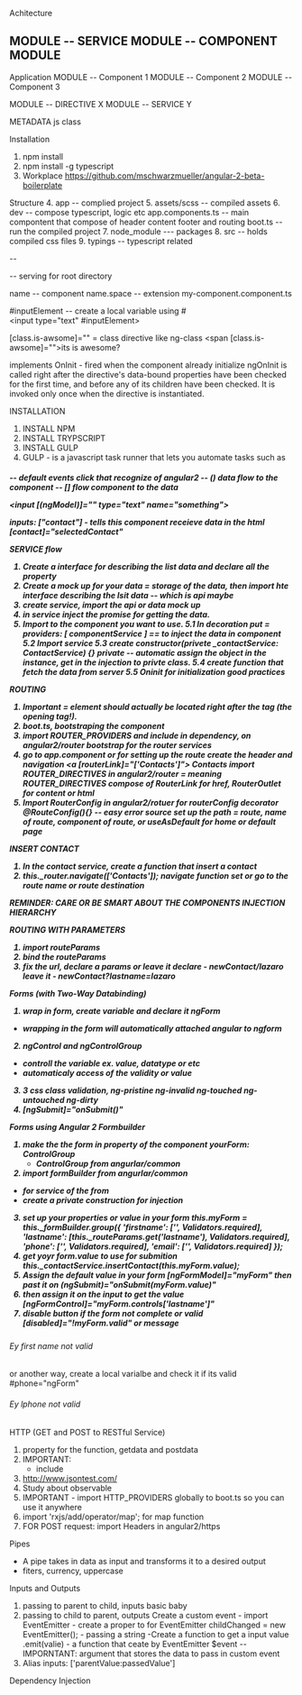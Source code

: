 Achitecture

MODULE
  -- SERVICE
MODULE
  -- COMPONENT
MODULE
  -- 

Application
 MODULE
  -- Component 1
 MODULE
  -- Component 2
MODULE
  -- Component 3


MODULE 
  -- DIRECTIVE X
MODULE
  -- SERVICE Y

METADATA
 js class


Installation
1. npm install
2. npm install -g typescript
3. Workplace
  https://github.com/mschwarzmueller/angular-2-beta-boilerplate

Structure
4. app -- complied project
5. assets/scss -- compiled assets
6. dev -- compose typescript, logic etc
   app.components.ts -- main compontent that compose of header content footer and routing
   boot.ts -- run the compiled project
7. node_module --- packages
8. src -- holds compiled css files
9. typings -- typescript related

--
<base href="/"> -- serving for root directory

name  -- component name.space -- extension
my-component.component.ts

#inputElement  -- create a local variable using #                    
<input type="text" #inputElement>

[class.is-awsome]="" = class directive like ng-class
<span [class.is-awsome]="">its is awesome?</span>


implements OnInit - fired when the component already initialize
  ngOnInit is called right after the directive's data-bound properties have been checked for the first time, and before any of its children have been checked. It is invoked only once when the directive is instantiated.

INSTALLATION
1. INSTALL NPM
2. INSTALL TRYPSCRIPT
3. INSTALL GULP
5. GULP - is a javascript task runner that lets you automate tasks such as

<h5 (click)="onSelect() "> 
  -- default events click that recognize of angular2
  -- () data flow to the component
  -- [] flow component to the data

<input [(ngModel)]="" type="text" name="something">

inputs: ["contact"] - tells this component receieve data in the html
 <contact>
  [contact]="selectedContact"
</contact>

SERVICE flow
1. Create a interface for describing the list data and declare all the property
2. Create a mock up for your data = storage of the data, then import hte interface describing the lsit data -- which is api maybe 
3. create service, import the api or data mock up
4. in service inject the promise for getting the data.
5. Import to the component you want to use.
  5.1 In decoration put = providers: [ componentService ] == to inject the data in component
  5.2 Import service
  5.3 create constructor(privete _contactService: ContactService) {}
            private -- automatic assign the object in the instance, get in the injection to
            privte class.
  5.4 create function that fetch the data from server
  5.5 Oninit for initialization good practices


ROUTING
 1. Important <base href="/"> = element should actually be located right after the
    <head> tag (the opening tag!).
  2. boot.ts, bootstraping the component
  3. import ROUTER_PROVIDERS and include in dependency, 
     on angular2/router bootstrap for the router services
  4. go to app.component or for setting up the route create the header and navigation
    <a [routerLink]="['Contacts']"> Contacts </a>
    import ROUTER_DIRECTIVES in angular2/router =
    meaning ROUTER_DIRECTIVES compose of  RouterLink for href, RouterOutlet for content or html
  5. Import RouterConfig in angular2/rotuer for routerConfig decorator
    @RouteConfig(){} -- easy error source
    set up the path = route, name of route, component of route, or useAsDefault for home or default page


INSERT CONTACT 
1. In the contact service, create a function that insert a contact
2. this._router.navigate(['Contacts']);
  navigate function set or go to the route name or route destination

REMINDER:
 CARE OR BE SMART ABOUT THE COMPONENTS INJECTION HIERARCHY

ROUTING WITH PARAMETERS
1. import routeParams
2. bind the routeParams
3. fix the url, declare a params or leave it 
  declare - newContact/lazaro
  leave it - newContact?lastname=lazaro

Forms (with Two-Way Databinding)
1. wrap in form, create variable and declare it ngForm
  - wrapping in the form will automatically attached angular to ngform
2. ngControl and ngControlGroup
  - controll the variable ex. value, datatype or etc
  - automaticaly access of the validity or value 
3. 3 css class validation, 
  ng-pristine 
  ng-invalid 
  ng-touched
  ng-untouched
  ng-dirty
4. [ngSubmit]="onSubmit()"


Forms using Angular 2 Formbuilder
1. make the the form in property of the component
  yourForm: ControlGroup 
   - ControlGroup from angurlar/common
2. import formBuilder from angurlar/common
  - for service of the from 
  - create a private construction for injection
3. set up your properties or value in your form
    this.myForm = this._formBuilder.group({
      'firstname': ['', Validators.required],
      'lastname': [this._routeParams.get('lastname'), Validators.required],
      'phone': ['', Validators.required],
      'email': ['', Validators.required]
    });
4. get yoyr form.value to use for submition
  this._contactService.insertContact(this.myForm.value);
5. Assign the default value in your form 
  [ngFormModel]="myForm" then past it on
  (ngSubmit)="onSubmit(myForm.value)"
6. then assign it on the input to get the value
  [ngFormControl]="myForm.controls['lastname']"
7. disable button if the form not complete or valid
  [disabled]="!myForm.valid"
  or message
  <h6 *ngIf="!myForm.controls['firstname'].valid">
    Ey first name not valid
  </h6>
  or another way, create a local varialbe and check it if its valid
  #phone="ngForm"
  <h6 *ngIf="!phone.valid">
    Ey lphone not valid
  </h6>


HTTP (GET and POST to RESTful Service)
  1. property for the function, getdata and postdata
  2. IMPORTANT: 
      - include  <script src="node_modules/angular2/bundles/http.js"></script>
  3. http://www.jsontest.com/
  4. Study about observable
  5. IMPORTANT - import HTTP_PROVIDERS globally to boot.ts
    so you can use it anywhere
  6. import 'rxjs/add/operator/map'; for map function
  7. FOR POST request: import Headers in angular2/https
 


Pipes
 - A pipe takes in data as input and transforms it to a desired output
 - fiters, currency, uppercase


Inputs and Outputs 
  1. passing to parent to child, inputs basic baby
  2. passing to child to parent, outputs
    Create a custom event
    - import EventEmitter
    - create a proper to for EventEmitter
      childChanged = new EventEmitter<string>();
    - passing a string
    -Create a function to get a input value
      .emit(valie) - a function that ceate by EventEmitter
    $event -- IMPORNTANT: argument that stores the data to pass in custom event
  3. Alias inputs: ['parentValue:passedValue']


Dependency Injection 
